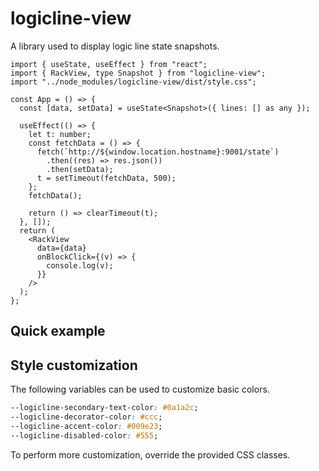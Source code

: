 # logicline-view

A library used to display logic line state snapshots.

```react-tsx
import { useState, useEffect } from "react";
import { RackView, type Snapshot } from "logicline-view";
import "../node_modules/logicline-view/dist/style.css";

const App = () => {
  const [data, setData] = useState<Snapshot>({ lines: [] as any });

  useEffect(() => {
    let t: number;
    const fetchData = () => {
      fetch(`http://${window.location.hostname}:9001/state`)
        .then((res) => res.json())
        .then(setData);
      t = setTimeout(fetchData, 500);
    };
    fetchData();

    return () => clearTimeout(t);
  }, []);
  return (
    <RackView
      data={data}
      onBlockClick={(v) => {
        console.log(v);
      }}
    />
  );
};
```

## Quick example

## Style customization

The following variables can be used to customize basic colors.

```css
--logicline-secondary-text-color: #0a1a2c;
--logicline-decorator-color: #ccc;
--logicline-accent-color: #009e23;
--logicline-disabled-color: #555;
```

To perform more customization, override the provided CSS classes.
